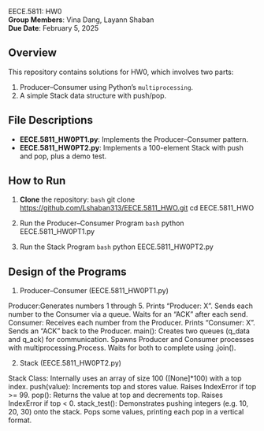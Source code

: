  EECE.5811: HW0  
**Group Members**: Vina Dang, Layann Shaban  
**Due Date**: February 5, 2025  

## Overview
This repository contains solutions for HW0, which involves two parts:
1. Producer–Consumer using Python’s `multiprocessing`.
2. A simple Stack data structure with push/pop.

## File Descriptions
- **EECE.5811_HW0PT1.py**: Implements the Producer–Consumer pattern.
- **EECE.5811_HW0PT2.py**: Implements a 100-element Stack with push and pop, plus a demo test.

## How to Run
1. **Clone** the repository:
   ```bash```
   git clone https://github.com/Lshaban313/EECE.5811_HWO.git
   cd EECE.5811_HWO

2. Run the Producer–Consumer Program
 ```bash```
  python EECE.5811_HW0PT1.py


4. Run the Stack Program
```bash```
python EECE.5811_HW0PT2.py

## Design of the Programs

1. Producer–Consumer (EECE.5811_HW0PT1.py)

Producer:Generates numbers 1 through 5.
Prints “Producer: X”.
Sends each number to the Consumer via a queue.
Waits for an “ACK” after each send.
Consumer:
Receives each number from the Producer.
Prints “Consumer: X”.
Sends an “ACK” back to the Producer.
main():
Creates two queues (q_data and q_ack) for communication.
Spawns Producer and Consumer processes with multiprocessing.Process.
Waits for both to complete using .join().



2. Stack (EECE.5811_HW0PT2.py)
   
Stack Class: Internally uses an array of size 100 ([None]*100) with a top index.
push(value): Increments top and stores value. Raises IndexError if top >= 99.
pop(): Returns the value at top and decrements top. Raises IndexError if top < 0.
stack_test():
Demonstrates pushing integers (e.g. 10, 20, 30) onto the stack.
Pops some values, printing each pop in a vertical format.

